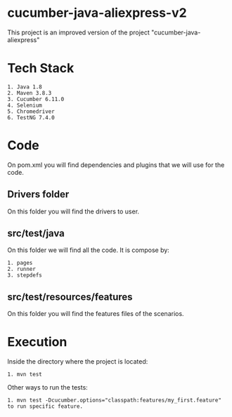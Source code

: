 # cucumber-java-aliexpress-v2
This project is an improved version of the project "cucumber-java-aliexpress"

# Tech Stack
    1. Java 1.8
    2. Maven 3.8.3
    3. Cucumber 6.11.0
    4. Selenium 
    5. Chromedriver
    6. TestNG 7.4.0

# Code
On pom.xml you will find dependencies and plugins that we will use for the code.
    
## Drivers folder
On this folder you will find the drivers to user.

## src/test/java
On this folder we will find all the code. It is compose by:

    1. pages
    2. runner
    3. stepdefs
    
## src/test/resources/features
On this folder you will find the features files of the scenarios.

# Execution
Inside the directory where the project is located:

    1. mvn test

Other ways to run the tests:

    1. mvn test -Dcucumber.options="classpath:features/my_first.feature" to run specific feature.






